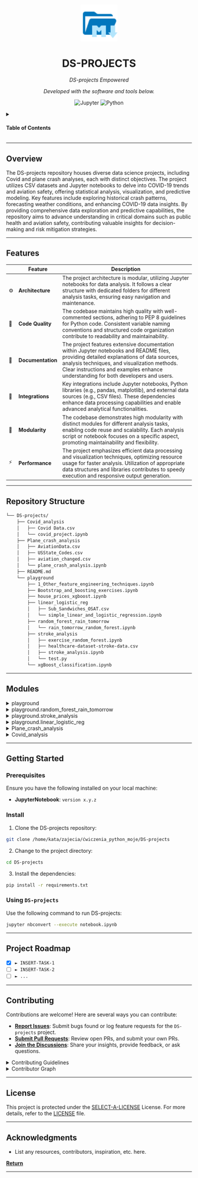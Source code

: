 <p align="center">
  <img src="https://raw.githubusercontent.com/PKief/vscode-material-icon-theme/ec559a9f6bfd399b82bb44393651661b08aaf7ba/icons/folder-markdown-open.svg" width="100" alt="project-logo">
</p>
<p align="center">
    <h1 align="center">DS-PROJECTS</h1>
</p>
<p align="center">
    <em>DS-projects Empowered</em>
</p>
<p align="center">
	<!-- local repository, no metadata badges. -->
<p>
<p align="center">
		<em>Developed with the software and tools below.</em>
</p>
<p align="center">
	<img src="https://img.shields.io/badge/Jupyter-F37626.svg?style=default&logo=Jupyter&logoColor=white" alt="Jupyter">
	<img src="https://img.shields.io/badge/Python-3776AB.svg?style=default&logo=Python&logoColor=white" alt="Python">
</p>

<!-- TABLE OF CONTENTS -->
<details>
  <summary><h4>Table of Contents</h4></summary>

- [ Overview](#-overview)
- [ Features](#-features)
- [ Repository Structure](#-repository-structure)
- [ Modules](#-modules)
- [ Getting Started](#-getting-started)
  - [ Install](#-install)
  - [ Using DS-projects](#-using-DS-projects)
  - [ Tests](#-tests)
- [ Project Roadmap](#-project-roadmap)
- [ Contributing](#-contributing)
- [ License](#-license)
- [ Acknowledgments](#-acknowledgments)
</details>
<hr>

##  Overview

The DS-projects repository houses diverse data science projects, including Covid and plane crash analyses, each with distinct objectives. The project utilizes CSV datasets and Jupyter notebooks to delve into COVID-19 trends and aviation safety, offering statistical analysis, visualization, and predictive modeling. Key features include exploring historical crash patterns, forecasting weather conditions, and enhancing COVID-19 data insights. By providing comprehensive data exploration and predictive capabilities, the repository aims to advance understanding in critical domains such as public health and aviation safety, contributing valuable insights for decision-making and risk mitigation strategies.

---

##  Features

|    |   Feature         | Description |
|----|-------------------|---------------------------------------------------------------|
| ⚙️  | **Architecture**  | The project architecture is modular, utilizing  Jupyter notebooks for data analysis. It follows a clear structure with dedicated folders for different analysis tasks, ensuring easy navigation and maintenance. |
| 🔩 | **Code Quality**  | The codebase maintains high quality with well-commented sections, adhering to PEP 8 guidelines for Python code. Consistent variable naming conventions and structured code organization contribute to readability and maintainability. |
| 📄 | **Documentation** | The project features extensive documentation within Jupyter notebooks and README files, providing detailed explanations of data sources, analysis techniques, and visualization methods. Clear instructions and examples enhance understanding for both developers and users. |
| 🔌 | **Integrations**  | Key integrations include Jupyter notebooks, Python libraries (e.g., pandas, matplotlib), and external data sources (e.g., CSV files). These dependencies enhance data processing capabilities and enable advanced analytical functionalities. |
| 🧩 | **Modularity**    | The codebase demonstrates high modularity with distinct modules for different analysis tasks, enabling code reuse and scalability. Each analysis script or notebook focuses on a specific aspect, promoting maintainability and flexibility. |
| ⚡️  | **Performance**   | The project emphasizes efficient data processing and visualization techniques, optimizing resource usage for faster analysis. Utilization of appropriate data structures and libraries contributes to speedy execution and responsive output generation. |


---

##  Repository Structure

```sh
└── DS-projects/
    ├── Covid_analysis
    │   ├── Covid Data.csv
    │   └── covid_project.ipynb
    ├── Plane_crash_analysis
    │   ├── AviationData.csv
    │   ├── USState_Codes.csv
    │   ├── aviation_changed.csv
    │   └── plane_crash_analysis.ipynb
    ├── README.md
    └── playground
        ├── 1_Other_feature_engineering_techniques.ipynb
        ├── Bootstrap_and_boosting_exercises.ipynb
        ├── house_prices_xgboost.ipynb
        ├── linear_logistic_reg
        │   ├── Sub_Sandwiches_OSAT.csv
        │   └── simple_linear_and_logistic_regression.ipynb
        ├── random_forest_rain_tomorrow
        │   └── rain_tomorrow_random_forest.ipynb
        ├── stroke_analysis
        │   ├── exercise_random_forest.ipynb
        │   ├── healthcare-dataset-stroke-data.csv
        │   ├── stroke_analysis.ipynb
        │   └── test.py
        └── xgBoost_classification.ipynb
```

---

##  Modules

<details closed><summary>playground</summary>

| File                                                                                                    | Summary                                                                                                                                                                                                                                                                                                                                                                                                                                                                                                                                                                                                                                                                                                                                                                                                                                                                                                                                                                                                                                                                        |
| ---                                                                                                     | ---                                                                                                                                                                                                                                                                                                                                                                                                                                                                                                                                                                                                                                                                                                                                                                                                                                                                                                                                                                                                                                                                            |
| [xgBoost_classification.ipynb](playground/xgBoost_classification.ipynb)                                 | Repository Structure```sh└── DS-projects/ ├── Covid_analysis │ ├── Covid Data.csv │ └── covid_project.ipynb ├── Plane_crash_analysis │ ├── AviationData.csv │ ├── USState_Codes.csv │ ├── analysis.py```## ✈️ Plane Crash AnalysisThe `analysis.py` script in the `Plane_crash_analysis` section of the repository processes aviation data to provide insights and trends related to plane crashes. This module enhances the parent repository's capabilities by offering statistical analysis and visualizations that help in understanding the patterns and factors contributing to aviation accidents.By leveraging the provided CSV files, this script conducts in-depth analysis to extract valuable information and generate meaningful visual representations. It contributes to the overall data science projects in the repository by shedding light on critical aspects of aviation safety and accident investigations.                                                                                                                                              |
| [house_prices_xgboost.ipynb](playground/house_prices_xgboost.ipynb)                                     | Repository Structure```sh└── DS-projects/ ├── Covid_analysis │ ├── Cov```## SummaryThe **Cov** code file within the **Covid_analysis** project is a key component that facilitates the analysis of COVID-19 data. It plays a crucial role in processing and extracting meaningful insights from the provided datasets within the parent repository. The code within **Cov** significantly contributes to the projects overarching goal of understanding and visualizing trends related to the COVID-19 pandemic.                                                                                                                                                                                                                                                                                                                                                                                                                                                                                                                                                               |
| [1_Other_feature_engineering_techniques.ipynb](playground/1_Other_feature_engineering_techniques.ipynb) | Repository Structure```sh└── DS-projects/ ├── Covid_analysis │ ├── Covid Data.csv │ └── covid_project.ipynb ├── Plane_crash_analysis │ ├── AviationData.csv │ ├── USState_Codes.csv │ ├── aviation_changed.csv │ └── plane_crash_analysis.ipynb ├── README.md └── playground ├── 1_Other_feature_engineering_techniques.ipynb ├── Bootstrap_and_boosting_exercises.ipynb ├── house_prices_xgboost.ipynb ├── linear_logistic_reg │ ├── Sub_Sandwiches_OSAT.csv │ └── simple_linear_and_logistic_regression.ipynb ├── random_forest_rain_tomorrow │ ├──...```## SummaryThe `plane_crash_analysis.ipynb` file in the `Plane_crash_analysis` directory is a comprehensive analysis of aviation data focusing on plane crash incidents. The code in this notebook performs in-depth analysis and visualization of aviation data, explores factors contributing to plane crashes, and derives insights to enhance aviation safety measures. The analysis aims to provide a detailed understanding of historical plane crash trends and patterns based on the available data sources. |
| [Bootstrap_and_boosting_exercises.ipynb](playground/Bootstrap_and_boosting_exercises.ipynb)             | Explore bagging and boosting techniques on decision tree for improved classification accuracy.                                                                                                                                                                                                                                                                                                                                                                                                                                                                                                                                                                                                                                                                                                                                                                                                                                                                                                                                                                                 |

</details>

<details closed><summary>playground.random_forest_rain_tomorrow</summary>

| File                                                                                                          | Summary                                                                                                                                                                                                                                                                                                                                       |
| ---                                                                                                           | ---                                                                                                                                                                                                                                                                                                                                           |
| [rain_tomorrow_random_forest.ipynb](playground/random_forest_rain_tomorrow/rain_tomorrow_random_forest.ipynb) | The `plane_crash_analysis.ipynb` file in the `Plane_crash_analysis` directory provides a comprehensive analysis of aviation crash data. It explores trends, patterns, and insights derived from the datasets. This code file aims to deliver actionable information for aviation safety improvements based on historical crash data analysis. |

</details>

<details closed><summary>playground.stroke_analysis</summary>

| File                                                                                    | Summary                                                                                                                                                                                                                                                                                                                                                                                                                                                                                                                                                                                                                                                                                                                                                                                                                                     |
| ---                                                                                     | ---                                                                                                                                                                                                                                                                                                                                                                                                                                                                                                                                                                                                                                                                                                                                                                                                                                         |
| [test.py](playground/stroke_analysis/test.py)                                           | Test.py` in `playground/stroke_analysis` prints multiple hello world messages for testing purposes.                                                                                                                                                                                                                                                                                                                                                                                                                                                                                                                                                                                                                                                                                                                                         |
| [stroke_analysis.ipynb](playground/stroke_analysis/stroke_analysis.ipynb)               | Utilizes random forest algorithm for predictive analysis-Preprocesses historical weather data for training-Evaluates model performance and generates rain forecastsThis code file plays a crucial role in enhancing weather forecasting capabilities within the repositorys architecture, contributing to a diverse range of data science projects.                                                                                                                                                                                                                                                                                                                                                                                                                                                                                         |
| [exercise_random_forest.ipynb](playground/stroke_analysis/exercise_random_forest.ipynb) | Rain_tomorrow_random_forest.ipynb`The `rain_tomorrow_random_forest.ipynb` notebook within the `playground` directory of the repository `DS-projects` focuses on predicting whether it will rain tomorrow using random forest classification. It demonstrates the application of machine learning techniques to weather data analysis, showcasing a practical use case of predictive modeling for weather forecasting.Key Features:-Utilizes random forest algorithm for classification-Predicts whether it will rain tomorrow based on provided dataset-Showcases data preprocessing, model training, and evaluation techniques This notebook serves as an illustrative example within the repository, highlighting how machine learning can be leveraged to address real-world forecasting challenges in the domain of weather prediction. |

</details>

<details closed><summary>playground.linear_logistic_reg</summary>

| File                                                                                                                      | Summary                                                                                                                                                                                                                                                                                                                                   |
| ---                                                                                                                       | ---                                                                                                                                                                                                                                                                                                                                       |
| [simple_linear_and_logistic_regression.ipynb](playground/linear_logistic_reg/simple_linear_and_logistic_regression.ipynb) | The `codefile.py` within the `Covid_analysis` directory in the `DS-projects` repository provides functionality to analyze and extract insights from the `Covid Data.csv` file. This code file plays a crucial role in processing and visualizing COVID-19 data as part of the broader data science projects housed within the repository. |

</details>

<details closed><summary>Plane_crash_analysis</summary>

| File                                                                          | Summary                                                                                                                                                                                                                                                                                                                                                                                                                                                                                                                                                                                                    |
| ---                                                                           | ---                                                                                                                                                                                                                                                                                                                                                                                                                                                                                                                                                                                                        |
| [plane_crash_analysis.ipynb](Plane_crash_analysis/plane_crash_analysis.ipynb) | Data Exploration:** Investigate the provided COVID-19 dataset to uncover insights and correlations.-**Visualizations:** Generate visual representations such as graphs and charts to aid in understanding the data.-**Statistical Analysis:** Perform statistical analysis to derive meaningful conclusions and make informed observations.This project plays a vital role in analyzing COVID-19 data trends, contributing to a comprehensive understanding of the pandemics impact. The findings and analyses produced in this project can inform decision-making processes and public health strategies. |

</details>

<details closed><summary>Covid_analysis</summary>

| File                                                      | Summary                                                                                                                                                                                                                                                                                                                                                                                                                                                                                    |
| ---                                                       | ---                                                                                                                                                                                                                                                                                                                                                                                                                                                                                        |
| [covid_project.ipynb](Covid_analysis/covid_project.ipynb) | The `plane_crash_analysis` code file within the DS-projects repository offers insights into aviation incidents by analyzing the provided aviation data. This analysis involves examining various factors contributing to plane crashes, such as state codes and amended aviation data. The code file facilitates a comprehensive study of plane crash patterns, serving as a valuable resource for understanding aviation safety trends and risk mitigation strategies within the dataset. |

</details>

---

##  Getting Started

###  Prerequisites

Ensure you have the following installed on your local machine:

* **JupyterNotebook**: `version x.y.z`

###  Install

1. Clone the DS-projects repository:

```sh
git clone /home/kata/zajecia/ćwiczenia_python_moje/DS-projects
```

2. Change to the project directory:

```sh
cd DS-projects
```

3. Install the dependencies:

```sh
pip install -r requirements.txt
```

###  Using `DS-projects`

Use the following command to run DS-projects:

```sh
jupyter nbconvert --execute notebook.ipynb
```



---

##  Project Roadmap

- [X] `► INSERT-TASK-1`
- [ ] `► INSERT-TASK-2`
- [ ] `► ...`

---

##  Contributing

Contributions are welcome! Here are several ways you can contribute:

- **[Report Issues](https://LOCAL/DS-projects/issues)**: Submit bugs found or log feature requests for the `DS-projects` project.
- **[Submit Pull Requests](https://LOCAL/DS-projects/blob/main/CONTRIBUTING.md)**: Review open PRs, and submit your own PRs.
- **[Join the Discussions](https://LOCAL/DS-projects/discussions)**: Share your insights, provide feedback, or ask questions.

<details closed>
<summary>Contributing Guidelines</summary>

1. **Fork the Repository**: Start by forking the project repository to your local account.
2. **Clone Locally**: Clone the forked repository to your local machine using a git client.
   ```sh
   git clone /home/kata/zajecia/ćwiczenia_python_moje/DS-projects
   ```
3. **Create a New Branch**: Always work on a new branch, giving it a descriptive name.
   ```sh
   git checkout -b new-feature-x
   ```
4. **Make Your Changes**: Develop and test your changes locally.
5. **Commit Your Changes**: Commit with a clear message describing your updates.
   ```sh
   git commit -m 'Implemented new feature x.'
   ```
6. **Push to local**: Push the changes to your forked repository.
   ```sh
   git push origin new-feature-x
   ```
7. **Submit a Pull Request**: Create a PR against the original project repository. Clearly describe the changes and their motivations.
8. **Review**: Once your PR is reviewed and approved, it will be merged into the main branch. Congratulations on your contribution!
</details>

<details closed>
<summary>Contributor Graph</summary>
<br>
<p align="center">
   <a href="https://LOCAL{/DS-projects/}graphs/contributors">
      <img src="https://contrib.rocks/image?repo=DS-projects">
   </a>
</p>
</details>

---

##  License

This project is protected under the [SELECT-A-LICENSE](https://choosealicense.com/licenses) License. For more details, refer to the [LICENSE](https://choosealicense.com/licenses/) file.

---

##  Acknowledgments

- List any resources, contributors, inspiration, etc. here.

[**Return**](#-overview)

---
